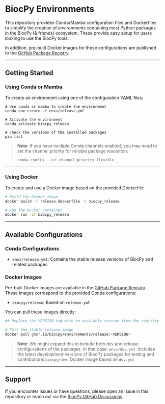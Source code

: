 # BiocPy Environments

This repository provides Conda/Mamba configuration files and Dockerfiles to simplify the creation of environments containing most Python packages in the BiocPy (& friends) ecosystem. These provide easy setup for users looking to use the BiocPy tools.

In addition, pre-built Docker images for these configurations are published to the [GitHub Package Registry](https://github.com/orgs/BiocPy/packages?repo_name=environments).

---

## Getting Started

### Using Conda or Mamba

To create an environment using one of the configuration YAML files:

```shell
# Use conda or mamba to create the environment
conda env create -f envs/release.yml

# Activate the environment
conda activate biocpy_release

# Check the versions of the installed packages
pip list
```

> **Note**: If you have multiple Conda channels enabled, you may need to set the channel priority for reliable package resolution:
>
> ```sh
> conda config --set channel_priority flexible
> ```

---

### Using Docker

To create and use a Docker image based on the provided Dockerfile:

```sh
# Build the Docker image
docker build -f release.dockerfile -t biocpy_release

# Run the Docker container
docker run -it biocpy_release
```

---

## Available Configurations

### Conda Configurations

- `envs/release.yml`: Contains the stable release versions of BiocPy and related packages.

### Docker Images

Pre-built Docker images are available in the [GitHub Package Registry](https://github.com/orgs/BiocPy/packages?repo_name=environments). These images correspond to the provided Conda configurations:

- `biocpy/release`: Based on `release.yml`

You can pull these images directly:

```sh
## Replace the VERSION tag with an available version from the registry

# Pull the stable release image
docker pull ghcr.io/biocpy/environments/release:<VERSION>
```

> **Note**: We might expand this to include both dev and release configurations of the packages. In that case:
> `envs/dev.yml`: Includes the latest development versions of BiocPy packages for testing and contributions
> `biocpy/dev`: Docker image based on `dev.yml`

---

## Support

If you encounter issues or have questions, please open an issue in this repository or reach out via the [BiocPy GitHub Discussions](https://github.com/biocpy/biocpy/discussions).
